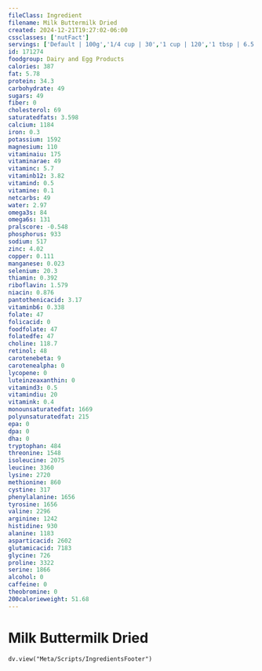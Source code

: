 ```yaml
---
fileClass: Ingredient
filename: Milk Buttermilk Dried
created: 2024-12-21T19:27:02-06:00
cssclasses: ['nutFact']
servings: ['Default | 100g','1/4 cup | 30','1 cup | 120','1 tbsp | 6.5']
id: 171274
foodgroup: Dairy and Egg Products
calories: 387
fat: 5.78
protein: 34.3
carbohydrate: 49
sugars: 49
fiber: 0
cholesterol: 69
saturatedfats: 3.598
calcium: 1184
iron: 0.3
potassium: 1592
magnesium: 110
vitaminaiu: 175
vitaminarae: 49
vitaminc: 5.7
vitaminb12: 3.82
vitamind: 0.5
vitamine: 0.1
netcarbs: 49
water: 2.97
omega3s: 84
omega6s: 131
pralscore: -0.548
phosphorus: 933
sodium: 517
zinc: 4.02
copper: 0.111
manganese: 0.023
selenium: 20.3
thiamin: 0.392
riboflavin: 1.579
niacin: 0.876
pantothenicacid: 3.17
vitaminb6: 0.338
folate: 47
folicacid: 0
foodfolate: 47
folatedfe: 47
choline: 118.7
retinol: 48
carotenebeta: 9
carotenealpha: 0
lycopene: 0
luteinzeaxanthin: 0
vitamind3: 0.5
vitamindiu: 20
vitamink: 0.4
monounsaturatedfat: 1669
polyunsaturatedfat: 215
epa: 0
dpa: 0
dha: 0
tryptophan: 484
threonine: 1548
isoleucine: 2075
leucine: 3360
lysine: 2720
methionine: 860
cystine: 317
phenylalanine: 1656
tyrosine: 1656
valine: 2296
arginine: 1242
histidine: 930
alanine: 1183
asparticacid: 2602
glutamicacid: 7183
glycine: 726
proline: 3322
serine: 1866
alcohol: 0
caffeine: 0
theobromine: 0
200calorieweight: 51.68
---
```


# Milk Buttermilk Dried

```dataviewjs
dv.view("Meta/Scripts/IngredientsFooter")
```